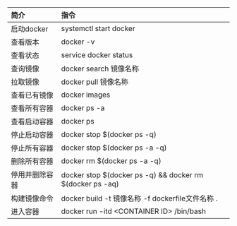 | 简介 | 指令 |
| :--- | :--- |
| 启动docker | systemctl start docker |
| 查看版本 | docker -v |
| 查看状态 | service docker status |
| 查询镜像 | docker search 镜像名称 |
| 拉取镜像 | docker pull 镜像名称 |
| 查看已有镜像 | docker images |
| 查看所有容器 | docker ps -a |
| 查看启动容器 | docker ps |
| 停止启动容器 | docker stop $\(docker ps -q\) |
| 停止所有容器 | docker stop $\(docker ps -a -q\) |
| 删除所有容器 | docker rm $\(docker ps -a -q\) |
| 停用并删除容器 | docker stop $\(docker ps -q\) && docker rm $\(docker ps -aq\) |
| 构建镜像命令 | docker build -t 镜像名称 -f dockerfile文件名称 . |
| 进入容器 | docker run -itd &lt;CONTAINER ID&gt; /bin/bash |




